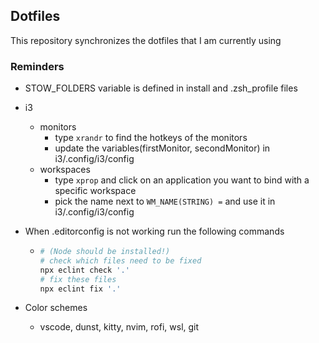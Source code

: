 ## Dotfiles

This repository synchronizes the dotfiles that I am currently using

### Reminders

-   STOW_FOLDERS variable is defined in install and .zsh_profile files
-   i3

    -   monitors
        -   type `xrandr` to find the hotkeys of the monitors
        -   update the variables(firstMonitor, secondMonitor) in i3/.config/i3/config
    -   workspaces
        -   type `xprop` and click on an application you want to bind with a specific workspace
        -   pick the name next to `WM_NAME(STRING) =` and use it in i3/.config/i3/config

-   When .editorconfig is not working run the following commands

    -   ```bash
        # (Node should be installed!)
        # check which files need to be fixed
        npx eclint check '.'
        # fix these files
        npx eclint fix '.'
        ```

-   Color schemes

    -   vscode, dunst, kitty, nvim, rofi, wsl, git

